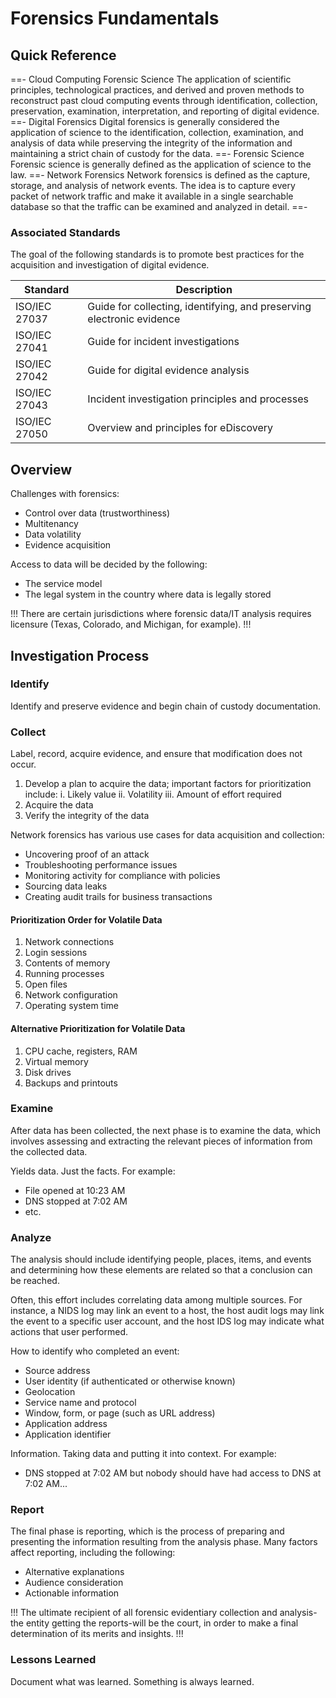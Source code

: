 # Forensics Fundamentals

## Quick Reference

==- Cloud Computing Forensic Science
The application of scientific principles, technological practices, and derived and proven methods to reconstruct past cloud computing events through identification, collection, preservation, examination, interpretation, and reporting of digital evidence.
==- Digital Forensics
Digital forensics is generally considered the application of science to the identification, collection, examination, and analysis of data while preserving the integrity of the information and maintaining a strict chain of custody for the data.
==- Forensic Science
Forensic science is generally defined as the application of science to the law.
==- Network Forensics
Network forensics is defined as the capture, storage, and analysis of network events. The idea is to capture every packet of network traffic and make it available in a single searchable database so that the traffic can be examined and analyzed in detail.
==-

### Associated Standards

The goal of the following standards is to promote best practices for the acquisition and investigation of digital evidence.

| Standard | Description |
| - | - |
| ISO/IEC 27037	| Guide for collecting, identifying, and preserving electronic evidence |
| ISO/IEC 27041 | Guide for incident investigations |
| ISO/IEC 27042 | Guide for digital evidence analysis |
| ISO/IEC 27043 | Incident investigation principles and processes |
| ISO/IEC 27050 | Overview and principles for eDiscovery |

## Overview

Challenges with forensics:

- Control over data (trustworthiness)
- Multitenancy
- Data volatility
- Evidence acquisition

Access to data will be decided by the following:

- The service model
- The legal system in the country where data is legally stored

!!!
There are certain jurisdictions where forensic data/IT analysis requires licensure (Texas, Colorado, and Michigan, for example).
!!!

## Investigation Process

### Identify

Identify and preserve evidence and begin chain of custody documentation.

### Collect

Label, record, acquire evidence, and ensure that modification does not occur.

1. Develop a plan to acquire the data; important factors for prioritization include:
  i. Likely value
  ii. Volatility
  iii. Amount of effort required
2. Acquire the data
3. Verify the integrity of the data

Network forensics has various use cases for data acquisition and collection:

- Uncovering proof of an attack
- Troubleshooting performance issues
- Monitoring activity for compliance with policies
- Sourcing data leaks
- Creating audit trails for business transactions

#### Prioritization Order for Volatile Data

1. Network connections
2. Login sessions
3. Contents of memory
4. Running processes
5. Open files
6. Network configuration
7. Operating system time

#### Alternative Prioritization for Volatile Data

1. CPU cache, registers, RAM
2. Virtual memory
3. Disk drives
4. Backups and printouts

### Examine

After data has been collected, the next phase is to examine the data, which involves assessing and extracting the relevant pieces of information from the collected data.

Yields data. Just the facts. For example:

- File opened at 10:23 AM
- DNS stopped at 7:02 AM
- etc.

### Analyze

The analysis should include identifying people, places, items, and events and determining how these elements are related so that a conclusion can be reached.

Often, this effort includes correlating data among multiple sources. For instance, a NIDS log may link an event to a host, the host audit logs may link the event to a specific user account, and the host IDS log may indicate what actions that user performed.

How to identify who completed an event:

- Source address
- User identity (if authenticated or otherwise known)
- Geolocation
- Service name and protocol
- Window, form, or page (such as URL address)
- Application address
- Application identifier

Information. Taking data and putting it into context. For example:

- DNS stopped at 7:02 AM but nobody should have had access to DNS at 7:02 AM...

### Report

The final phase is reporting, which is the process of preparing and presenting the information resulting from the analysis phase. Many factors affect reporting, including the following:

- Alternative explanations
- Audience consideration
- Actionable information

!!!
The ultimate recipient of all forensic evidentiary collection and analysis-the entity getting the reports-will be the court, in order to make a final determination of its merits and insights.
!!!

### Lessons Learned

Document what was learned. Something is always learned.
